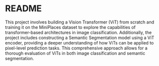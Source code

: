 # README

This project involves building a Vision Transformer (ViT) from scratch and training it on the MiniPlaces dataset to explore the capabilities of transformer-based architectures in image classification. Additionally, the project includes constructing a Semantic Segmentation model using a ViT encoder, providing a deeper understanding of how ViTs can be applied to pixel-level prediction tasks. This comprehensive approach allows for a thorough evaluation of ViTs in both image classification and semantic segmentation.
